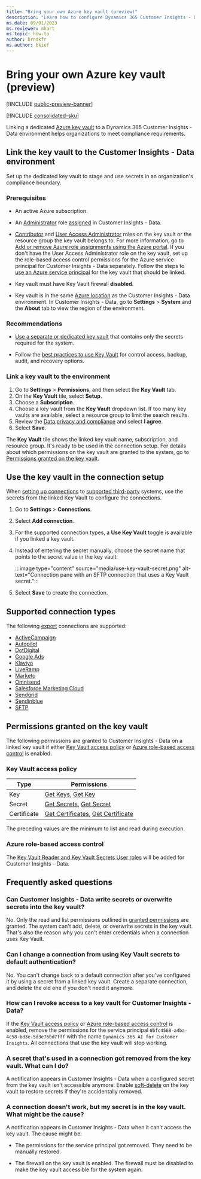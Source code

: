 ```yaml
---
title: "Bring your own Azure key vault (preview)"
description: "Learn how to configure Dynamics 365 Customer Insights - Data to use your own Azure key vault to manage secrets."
ms.date: 09/01/2023
ms.reviewer: mhart
ms.topic: how-to
author: brndkfr
ms.author: bkief
---
```


# Bring your own Azure key vault (preview)

[!INCLUDE [public-preview-banner](includes/public-preview-banner.md)]

[!INCLUDE [consolidated-sku](./includes/consolidated-sku.md)]

Linking a dedicated [Azure key vault](/azure/key-vault/general/basic-concepts) to a Dynamics 365 Customer Insights - Data environment helps organizations to meet compliance requirements.

## Link the key vault to the Customer Insights - Data environment

Set up the dedicated key vault to stage and use secrets in an organization's compliance boundary.

### Prerequisites

- An active Azure subscription.

- An [Administrator](permissions.md#admin) role [assigned](permissions.md#add-users) in Customer Insights - Data.

- [Contributor](/azure/role-based-access-control/built-in-roles#contributor) and [User Access Administrator](/azure/role-based-access-control/built-in-roles#user-access-administrator) roles on the key vault or the resource group the key vault belongs to. For more information, go to [Add or remove Azure role assignments using the Azure portal](/azure/role-based-access-control/role-assignments-portal). If you don't have the User Access Administrator role on the key vault, set up the role-based access control permissions for the Azure service principal for Customer Insights - Data separately. Follow the steps to [use an Azure service principal](connect-service-principal.md) for the key vault that should be linked.

- Key vault must have Key Vault firewall **disabled**.

- Key vault is in the same [Azure location](https://azure.microsoft.com/global-infrastructure/geographies/#overview) as the Customer Insights - Data environment. In Customer Insights - Data, go to **Settings** > **System** and the **About** tab to view the region of the environment.

### Recommendations

- [Use a separate or dedicated key vault](/azure/key-vault/general/best-practices#why-we-recommend-separate-key-vaults) that contains only the secrets required for the system.

- Follow the [best practices to use Key Vault](/azure/key-vault/general/best-practices#turn-on-logging) for control access, backup, audit, and recovery options.

### Link a key vault to the environment

1. Go to **Settings** > **Permissions**, and then select the **Key Vault** tab.
1. On the **Key Vault** tile, select **Setup**.
1. Choose a **Subscription**.
1. Choose a key vault from the **Key Vault** dropdown list. If too many key vaults are available, select a resource group to limit the search results.
1. Review the [Data privacy and compliance](connections.md#data-privacy-and-compliance) and select **I agree**.
1. Select **Save**.

The **Key Vault** tile shows the linked key vault name, subscription, and resource group. It's ready to be used in the connection setup.
For details about which permissions on the key vault are granted to the system, go to [Permissions granted on the key vault](#permissions-granted-on-the-key-vault).

## Use the key vault in the connection setup

When [setting up connections](connections.md) to [supported third-party](#supported-connection-types) systems, use the secrets from the linked Key Vault to configure the connections.

1. Go to **Settings** > **Connections**.
1. Select **Add connection**.
1. For the supported connection types, a **Use Key Vault** toggle is available if you linked a key vault.
1. Instead of entering the secret manually, choose the secret name that points to the secret value in the key vault.

   :::image type="content" source="media/use-key-vault-secret.png" alt-text="Connection pane with an SFTP connection that uses a Key Vault secret.":::

1. Select **Save** to create the connection.

## Supported connection types

The following [export](export-destinations.md) connections are supported:

* [ActiveCampaign](export-active-campaign.md)
* [Autopilot](export-autopilot.md)
* [DotDigital](export-dotdigital.md)
* [Google Ads](export-google-ads.md)
* [Klaviyo](export-klaviyo.md)
* [LiveRamp](export-liveramp.md)
* [Marketo](export-marketo.md)
* [Omnisend](export-omnisend.md)
* [Salesforce Marketing Cloud](export-salesforce.md)
* [Sendgrid](export-sendgrid.md)
* [Sendinblue](export-sendinblue.md)
* [SFTP](export-sftp.md)

## Permissions granted on the key vault

The following permissions are granted to Customer Insights - Data on a linked key vault if either [Key Vault access policy](/azure/key-vault/general/assign-access-policy?tabs=azure-portal) or [Azure role-based access control](/azure/key-vault/general/rbac-guide?tabs=azure-cli) is enabled.

### Key Vault access policy

| Type        | Permissions          |
| ----------- | -------------------- |
| Key         | [Get Keys](/rest/api/keyvault/keys/get-keys/get-keys), [Get Key](/rest/api/keyvault/keys/get-key/get-key)                                 |
| Secret      | [Get Secrets](/rest/api/keyvault/secrets/get-secrets/get-secrets), [Get Secret](/rest/api/keyvault/secrets/get-secret/get-secret)                     |
| Certificate | [Get Certificates](/rest/api/keyvault/certificates/get-certificates/get-certificates), [Get Certificate](/rest/api/keyvault/certificates/get-certificate/get-certificate) |

The preceding values are the minimum to list and read during execution.

### Azure role-based access control

The [Key Vault Reader and Key Vault Secrets User roles](/azure/key-vault/general/rbac-guide?tabs=azure-cli) will be added for Customer Insights - Data.

## Frequently asked questions

### Can Customer Insights - Data write secrets or overwrite secrets into the key vault?

No. Only the read and list permissions outlined in [granted permissions](#permissions-granted-on-the-key-vault) are granted. The system can't add, delete, or overwrite secrets in the key vault. That's also the reason why you can't enter credentials when a connection uses Key Vault.

### Can I change a connection from using Key Vault secrets to default authentication?

No. You can't change back to a default connection after you've configured it by using a secret from a linked key vault. Create a separate connection, and delete the old one if you don't need it anymore.

### How can I revoke access to a key vault for Customer Insights - Data?

If the [Key Vault access policy](/azure/key-vault/general/assign-access-policy?tabs=azure-portal) or [Azure role-based access control](/azure/key-vault/general/rbac-guide?tabs=azure-cli) is enabled, remove the permissions for the service principal `0bfc4568-a4ba-4c58-bd3e-5d3e76bd7fff` with the name `Dynamics 365 AI for Customer Insights`. All connections that use the key vault will stop working.

### A secret that's used in a connection got removed from the key vault. What can I do?

A notification appears in Customer Insights - Data when a configured secret from the key vault isn't accessible anymore. Enable [soft-delete](/azure/key-vault/general/soft-delete-overview) on the key vault to restore secrets if they're accidentally removed.

### A connection doesn't work, but my secret is in the key vault. What might be the cause?

A notification appears in Customer Insights - Data when it can't access the key vault. The cause might be:

- The permissions for the service principal got removed. They need to be manually restored.

- The firewall on the key vault is enabled. The firewall must be disabled to make the key vault accessible for the system again.

